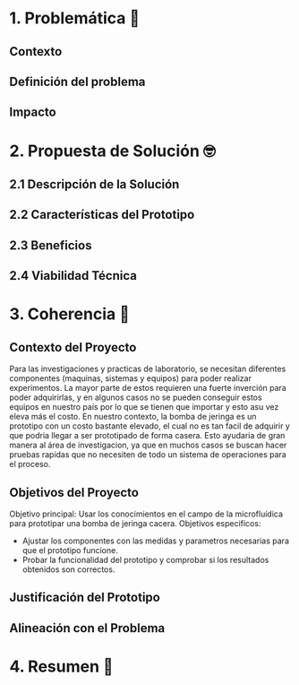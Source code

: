 # 1. Problemática 🧐

## Contexto 

## Definición del problema

## Impacto

# 2. Propuesta de Solución 🤓

## 2.1 Descripción de la Solución
  
## 2.2 Características del Prototipo

## 2.3 Beneficios

## 2.4 Viabilidad Técnica

# 3. Coherencia 🤫

## Contexto del Proyecto
Para las investigaciones y practicas de laboratorio, se necesitan diferentes componentes (maquinas, sistemas y equipos) para poder realizar experimentos. La mayor parte de estos requieren una fuerte inverción para poder adquirirlas, y en algunos casos no se pueden conseguir estos equipos en nuestro país por lo que se tienen que importar y esto asu vez eleva más el costo. En nuestro contexto, la bomba de jeringa es un prototipo con un costo bastante elevado, el cual no es tan facil de adquirir y que podria llegar a ser prototipado de forma casera. Esto ayudaria de gran manera al área de investigacion, ya que en muchos casos se buscan hacer pruebas rapidas que no necesiten de todo un sistema de operaciones para el proceso. 

## Objetivos del Proyecto
Objetivo principal: Usar los conocimientos en el campo de la microfluídica para prototipar una bomba de jeringa cacera.
Objetivos especificos: 
- Ajustar los componentes con las medidas y parametros necesarias para que el prototipo funcione.
- Probar la funcionalidad del prototipo y comprobar si los resultados obtenidos son correctos.

## Justificación del Prototipo

## Alineación con el Problema

# 4. Resumen 🤪

